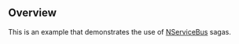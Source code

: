 ## Overview

This is an example that demonstrates the use of [NServiceBus](http://particular.net/NServiceBus) sagas.
